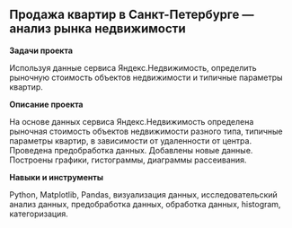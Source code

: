 ## Продажа квартир в Санкт-Петербурге — анализ рынка недвижимости

<b>   Задачи проекта   </b> 

Используя данные сервиса Яндекс.Недвижимость, определить рыночную стоимость объектов недвижимости и типичные параметры квартир.

<b>   Описание проекта   </b> 

На основе данных сервиса Яндекс.Недвижимость определена рыночная стоимость объектов недвижимости разного типа, типичные параметры квартир, в зависимости от удаленности от центра. Проведена предобработка данных. Добавлены новые данные. Построены графики, гистограммы, диаграммы рассеивания.

<b>   Навыки и инструменты   </b> 

Python, Matplotlib, Pandas, визуализация данных, исследовательский анализ данных, предобработка данных, обработка данных, histogram, категоризация.
